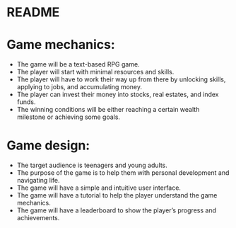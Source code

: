 # README

# Game mechanics:

- The game will be a text-based RPG game.
- The player will start with minimal resources and skills.
- The player will have to work their way up from there by unlocking skills, applying to jobs, and accumulating money.
- The player can invest their money into stocks, real estates, and index funds.
- The winning conditions will be either reaching a certain wealth milestone or achieving some goals.

# Game design:

- The target audience is teenagers and young adults.
- The purpose of the game is to help them with personal development and navigating life.
- The game will have a simple and intuitive user interface.
- The game will have a tutorial to help the player understand the game mechanics.
- The game will have a leaderboard to show the player’s progress and achievements.
